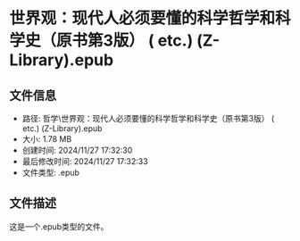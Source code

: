 ﻿# 世界观：现代人必须要懂的科学哲学和科学史（原书第3版） ( etc.) (Z-Library).epub

## 文件信息
- 路径: 哲学\世界观：现代人必须要懂的科学哲学和科学史（原书第3版） ( etc.) (Z-Library).epub
- 大小: 1.78 MB
- 创建时间: 2024/11/27 17:32:30
- 最后修改时间: 2024/11/27 17:32:33
- 文件类型: .epub

## 文件描述
这是一个.epub类型的文件。

